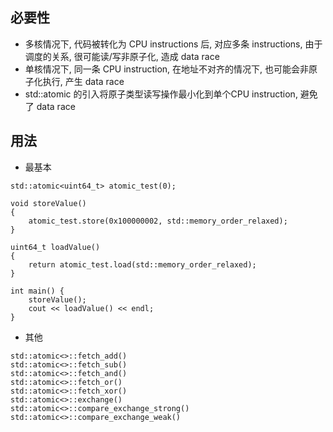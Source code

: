 ## 必要性

* 多核情况下, 代码被转化为 CPU instructions 后, 对应多条 instructions, 由于调度的关系, 很可能读/写非原子化, 造成 data race
* 单核情况下, 同一条 CPU instruction, 在地址不对齐的情况下, 也可能会非原子化执行, 产生 data race
* std::atomic 的引入将原子类型读写操作最小化到单个CPU instruction, 避免了 data race

## 用法

* 最基本

```
std::atomic<uint64_t> atomic_test(0);

void storeValue()
{
    atomic_test.store(0x100000002, std::memory_order_relaxed);
}

uint64_t loadValue()
{
    return atomic_test.load(std::memory_order_relaxed);
}

int main() {
    storeValue();
    cout << loadValue() << endl;
}
```

* 其他

```
std::atomic<>::fetch_add()
std::atomic<>::fetch_sub()
std::atomic<>::fetch_and()
std::atomic<>::fetch_or()
std::atomic<>::fetch_xor()
std::atomic<>::exchange()
std::atomic<>::compare_exchange_strong()
std::atomic<>::compare_exchange_weak()
```
